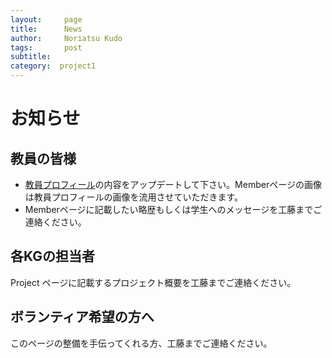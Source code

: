 ```yaml
---
layout:     page
title:      News
author:     Noriatsu Kudo
tags: 		post 
subtitle:  	
category:  project1
---
```

<!-- Start Writing Below in Markdown -->
# お知らせ
## 教員の皆様
- [教員プロフィール](https://vu.sfc.keio.ac.jp/faculty_profile/)の内容をアップデートして下さい。Memberページの画像は教員プロフィールの画像を流用させていただきます。
- Memberページに記載したい略歴もしくは学生へのメッセージを工藤までご連絡ください。

## 各KGの担当者
Project ページに記載するプロジェクト概要を工藤までご連絡ください。

## ボランティア希望の方へ
このページの整備を手伝ってくれる方、工藤までご連絡ください。